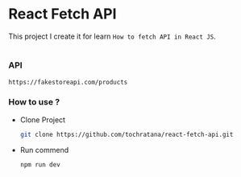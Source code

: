 # React Fetch API

This project I create it for learn ```How to fetch API in React JS```.
#
### API
```
https://fakestoreapi.com/products
```
### How to use ?
- Clone Project 
  ```bash
  git clone https://github.com/tochratana/react-fetch-api.git
  ```
- Run commend
  ```bash
  npm run dev
  ```



